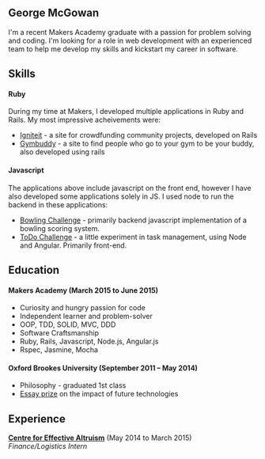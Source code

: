 ## George McGowan

I'm a recent Makers Academy graduate with a passion for problem solving and coding. I'm looking for a role in web development with an experienced team to help me develop my skills and kickstart my career in software.

## Skills

#### Ruby

During my time at Makers, I developed multiple applications in Ruby and Rails. My most impressive acheivements were:

  - [Igniteit](https://github.com/IgniteIt/ignite_it) - a site for crowdfunding community projects, developed on Rails
  - [Gymbuddy](https://github.com/sanjsanj/gymbuddy) - a site to find people who go to your gym to be your buddy, also developed using rails

#### Javascript

The applications above include javascript on the front end, however I have also developed some applications solely in JS. I used node to run the backend in these applications:
  - [Bowling Challenge](https://github.com/GJMcGowan/bowling-challenge) - primarily backend javascript implementation of a bowling scoring system.
  - [ToDo Challenge](https://github.com/GJMcGowan/todo_challenge) - a little experiment in task management, using Node and Angular. Primarily front-end.

## Education

#### Makers Academy (March 2015 to June 2015)

- Curiosity and hungry passion for code
- Independent learner and problem-solver
- OOP, TDD, SOLID, MVC, DDD
- Software Craftsmanship
- Ruby, Rails, Javascript, Node.js, Angular.js
- Rspec, Jasmine, Mocha

#### Oxford Brookes University (September 2011 – May 2014)

- Philosophy - graduated 1st class
- [Essay prize](http://www.futuretech.ox.ac.uk/thesis-competition) on the impact of future technologies

## Experience

**[Centre for Effective Altruism](https://centreforeffectivealtruism.org/)** (May 2014 to March 2015)    
*Finance/Logistics Intern*  
